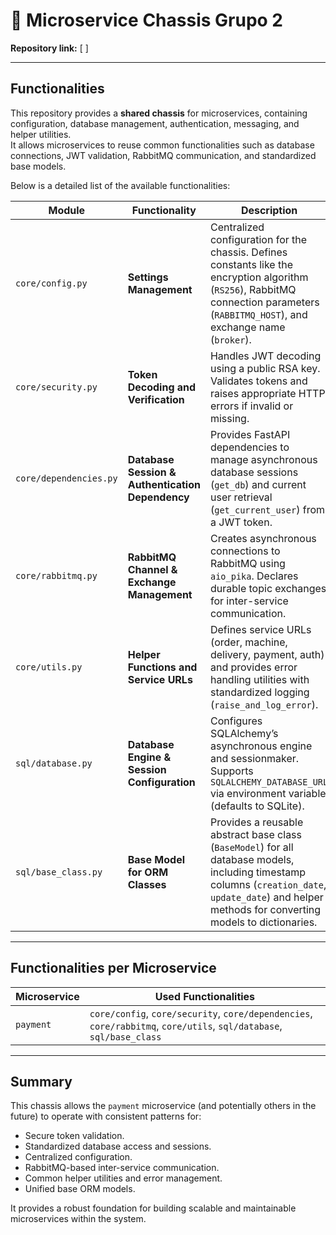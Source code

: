 # 🧩 Microservice Chassis Grupo 2

**Repository link:** [ ]

---

## Functionalities

This repository provides a **shared chassis** for microservices, containing configuration, database management, authentication, messaging, and helper utilities.  
It allows microservices to reuse common functionalities such as database connections, JWT validation, RabbitMQ communication, and standardized base models.

Below is a detailed list of the available functionalities:

| **Module** | **Functionality** | **Description** |
|-------------|------------------|-----------------|
| `core/config.py` | **Settings Management** | Centralized configuration for the chassis. Defines constants like the encryption algorithm (`RS256`), RabbitMQ connection parameters (`RABBITMQ_HOST`), and exchange name (`broker`). |
| `core/security.py` | **Token Decoding and Verification** | Handles JWT decoding using a public RSA key. Validates tokens and raises appropriate HTTP errors if invalid or missing. |
| `core/dependencies.py` | **Database Session & Authentication Dependency** | Provides FastAPI dependencies to manage asynchronous database sessions (`get_db`) and current user retrieval (`get_current_user`) from a JWT token. |
| `core/rabbitmq.py` | **RabbitMQ Channel & Exchange Management** | Creates asynchronous connections to RabbitMQ using `aio_pika`. Declares durable topic exchanges for inter-service communication. |
| `core/utils.py` | **Helper Functions and Service URLs** | Defines service URLs (order, machine, delivery, payment, auth) and provides error handling utilities with standardized logging (`raise_and_log_error`). |
| `sql/database.py` | **Database Engine & Session Configuration** | Configures SQLAlchemy’s asynchronous engine and sessionmaker. Supports `SQLALCHEMY_DATABASE_URL` via environment variable (defaults to SQLite). |
| `sql/base_class.py` | **Base Model for ORM Classes** | Provides a reusable abstract base class (`BaseModel`) for all database models, including timestamp columns (`creation_date`, `update_date`) and helper methods for converting models to dictionaries. |

---

## Functionalities per Microservice

| **Microservice** | **Used Functionalities** |
|------------------|--------------------------|
| `payment` | `core/config`, `core/security`, `core/dependencies`, `core/rabbitmq`, `core/utils`, `sql/database`, `sql/base_class` |

---

## Summary

This chassis allows the `payment` microservice (and potentially others in the future) to operate with consistent patterns for:
- Secure token validation.
- Standardized database access and sessions.
- Centralized configuration.
- RabbitMQ-based inter-service communication.
- Common helper utilities and error management.
- Unified base ORM models.

It provides a robust foundation for building scalable and maintainable microservices within the system.
